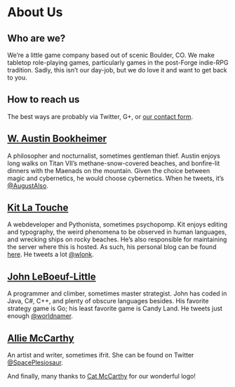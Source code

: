 # About Us

## Who are we?

We’re a little game company based out of scenic Boulder, CO. We make tabletop
role-playing games, particularly games in the post-Forge indie-RPG tradition.
Sadly, this isn’t our day-job, but we do love it and want to get back to you.

## How to reach us

The best ways are probably via Twitter, G+, or [our contact
form](http://games.transneptune.net/contact/).

## [W. Austin Bookheimer](https://plus.google.com/111145957696838369989/posts)

A philosopher and nocturnalist, sometimes gentleman thief. Austin enjoys long
walks on Titan&nbsp;VII’s methane-snow-covered beaches, and bonfire-lit dinners
with the Maenads on the mountain. Given the choice between magic and
cybernetics, he would choose cybernetics. When he tweets, it’s
[@AugustAlso](http://twitter.com/AugustAlso).

## [Kit La Touche](https://plus.google.com/+KitLaTouche/posts)

A webdeveloper and Pythonista, sometimes psychopomp. Kit enjoys editing and
typography, the weird phenomena to be observed in human languages, and wrecking
ships on rocky beaches. He’s also responsible for maintaining the server where
this is hosted. As such, his personal blog can be found
[here](http://transneptune.net/blog/). He tweets a lot
[@wlonk](http://twitter.com/wlonk).

## [John LeBoeuf-Little](https://plus.google.com/+JohnLeBoeufLittle/posts)

A programmer and climber, sometimes master strategist. John has coded in Java,
C#, C++, and plenty of obscure languages besides. His favorite strategy game is
Go; his least favorite game is Candy Land. He tweets just enough
[@worldnamer](http://twitter.com/worldnamer).

## [Allie McCarthy](https://plus.google.com/114745034260162338704/posts)

An artist and writer, sometimes ifrit. She can be found on Twitter
[@SpacePlesiosaur](http://twitter.com/SpacePlesiosaur).

And finally, many thanks to [Cat McCarthy](http://catmccarthy.com/) for our
wonderful logo!
